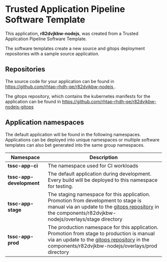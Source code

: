 # Trusted Application Pipeline Software Template

This application, **r82dvjkbw-nodejs**, was created from a Trusted Application Pipeline Software Template.

The software templates create a new source and gitops deployment repositories with a sample source application. 

## Repositories

The source code for your application can be found in [https://github.com/rhtap-rhdh-qe/r82dvjkbw-nodejs ](https://github.com/rhtap-rhdh-qe/r82dvjkbw-nodejs ).
 
The gitops repository, which contains the kubernetes manifests for the application can be found in 
[https://github.com/rhtap-rhdh-qe/r82dvjkbw-nodejs-gitops ](https://github.com/rhtap-rhdh-qe/r82dvjkbw-nodejs-gitops ) 

## Application namespaces 

The default application will be found in the following namespaces. Applications can be deployed into unique namespaces or multiple software templates can also bet generated into the same group namespaces.  

|  Namespace   |  Description   |  
| -------- | -------- |
| **tssc-app-ci** | The namespace used for CI workloads |
| **tssc-app-development** | The default application during development. Every build will be deployed to this namespace for testing. |
| **tssc-app-stage** | The staging namespace for this application. Promotion from development to stage is manual via an update to the [gitops repository](https://github.com/rhtap-rhdh-qe/r82dvjkbw-nodejs-gitops ) in the components/r82dvjkbw-nodejs/overlays/stage directory |
| **tssc-app-prod** | The production namespace for this application. Promotion from stage to production is manual via an update to the [gitops repository](https://github.com/rhtap-rhdh-qe/r82dvjkbw-nodejs-gitops ) in the components/r82dvjkbw-nodejs/overlays/prod directory |